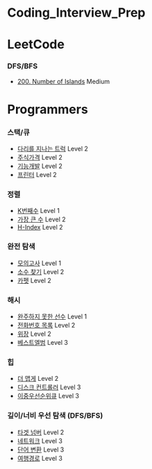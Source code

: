 # Coding_Interview_Prep

# LeetCode

### DFS/BFS

- [200. Number of Islands](./Leetcode/Leetcode_200.md) Medium

# Programmers

### 스택/큐

- [다리를 지나는 트럭](./Programmers/Stack_Que_1.md) Level 2
- [주식가격](./Programmers/Stack_Que_2.md) Level 2
- [기능개발](./Programmers/Stack_Que_3.md) Level 2
- [프린터](./Programmers/Stack_Que_4.md) Level 2

### 정렬

- [K번째수](./Programmers/Sorting_1.md) Level 1
- [가장 큰 수](./Programmers/Sorting_1.md) Level 2
- [H-Index](./Programmers/Sorting_1.md) Level 2

### 완전 탐색

- [모의고사](./Programmers/Complete_Search_1.md) Level 1
- [소수 찾기](./Programmers/Complete_Search_2.md) Level 2
- [카펫](./Programmers/Complete_Search_3.md) Level 2

### 해시

- [완주하지 못한 선수](./Programmers/Hash_1.md) Level 1
- [전화번호 목록](./Programmers/Hash_2.md) Level 2
- [위장](./Programmers/Hash_3.md) Level 2
- [베스트엘범](./Programmers/Hash_4.md) Level 3

### 힙

- [더 맵게](./Programmers/Heap_1.md) Level 2
- [디스크 컨트롤러](./Programmers/Heap_2.md) Level 3
- [이중우선순위큐](./Programmers/Heap_3.md) Level 3

### 깊이/너비 우선 탐색 (DFS/BFS)

- [타겟 넘버](./Programmers/Search_1.md) Level 2
- [네트워크](./Programmers/Search_2.md) Level 3
- [단어 변환](./Programmers/Search_3.md) Level 3
- [여행경로](./Programmers/Search_4.md) Level 3
